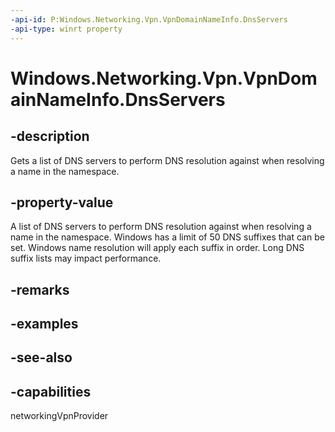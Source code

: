 ```yaml
---
-api-id: P:Windows.Networking.Vpn.VpnDomainNameInfo.DnsServers
-api-type: winrt property
---
```


<!-- Property syntax
public Windows.Foundation.Collections.IVector<Windows.Networking.HostName> DnsServers { get; }
-->

# Windows.Networking.Vpn.VpnDomainNameInfo.DnsServers

## -description
Gets a list of DNS servers to perform DNS resolution against when resolving a name in the namespace.

## -property-value
A list of DNS servers to perform DNS resolution against when resolving a name in the namespace. Windows has a limit of 50 DNS suffixes that can be set. Windows name resolution will apply each suffix in order. Long DNS suffix lists may impact performance.

## -remarks

## -examples

## -see-also


## -capabilities
networkingVpnProvider
